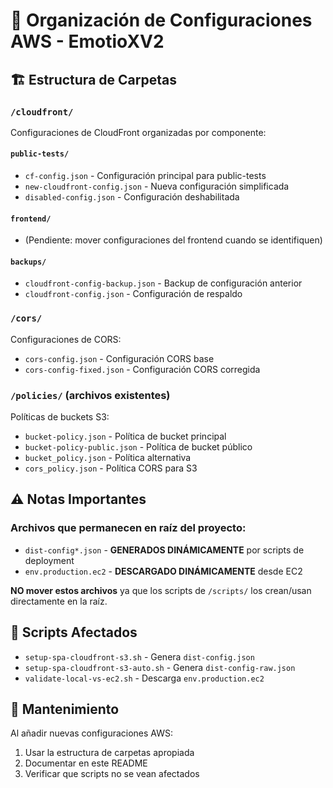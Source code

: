 # 📁 Organización de Configuraciones AWS - EmotioXV2

## 🏗️ Estructura de Carpetas

### `/cloudfront/`
Configuraciones de CloudFront organizadas por componente:

#### `public-tests/`
- `cf-config.json` - Configuración principal para public-tests
- `new-cloudfront-config.json` - Nueva configuración simplificada
- `disabled-config.json` - Configuración deshabilitada

#### `frontend/`
- (Pendiente: mover configuraciones del frontend cuando se identifiquen)

#### `backups/`
- `cloudfront-config-backup.json` - Backup de configuración anterior
- `cloudfront-config.json` - Configuración de respaldo

### `/cors/`
Configuraciones de CORS:
- `cors-config.json` - Configuración CORS base
- `cors-config-fixed.json` - Configuración CORS corregida

### `/policies/` (archivos existentes)
Políticas de buckets S3:
- `bucket-policy.json` - Política de bucket principal
- `bucket-policy-public.json` - Política de bucket público
- `bucket_policy.json` - Política alternativa
- `cors_policy.json` - Política CORS para S3

## ⚠️ Notas Importantes

### Archivos que permanecen en raíz del proyecto:
- `dist-config*.json` - **GENERADOS DINÁMICAMENTE** por scripts de deployment
- `env.production.ec2` - **DESCARGADO DINÁMICAMENTE** desde EC2

**NO mover estos archivos** ya que los scripts de `/scripts/` los crean/usan directamente en la raíz.

## 🔄 Scripts Afectados
- `setup-spa-cloudfront-s3.sh` - Genera `dist-config.json`
- `setup-spa-cloudfront-s3-auto.sh` - Genera `dist-config-raw.json`
- `validate-local-vs-ec2.sh` - Descarga `env.production.ec2`

## 📝 Mantenimiento
Al añadir nuevas configuraciones AWS:
1. Usar la estructura de carpetas apropiada
2. Documentar en este README
3. Verificar que scripts no se vean afectados
